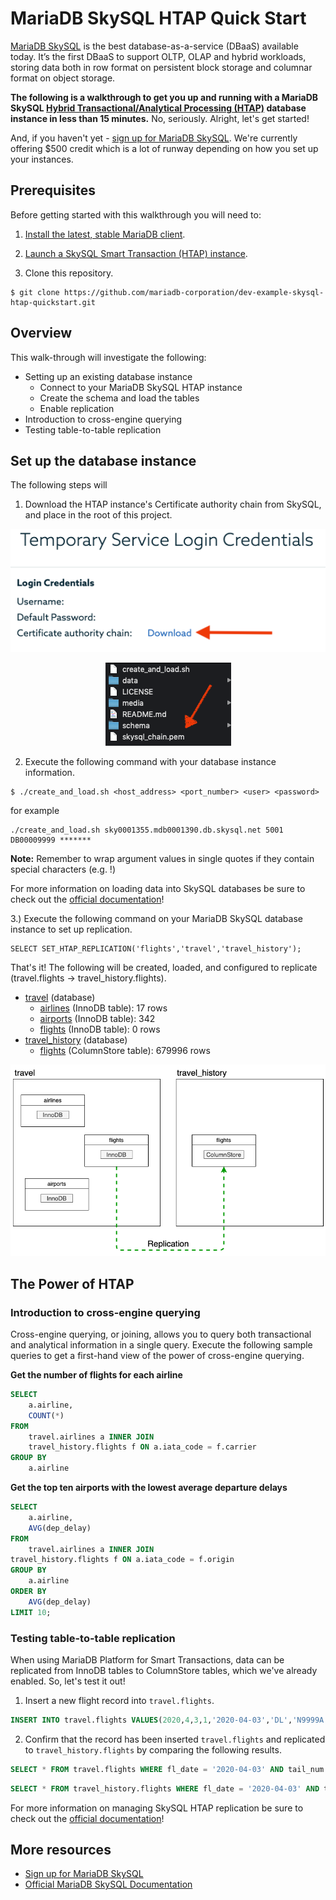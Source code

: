 # MariaDB SkySQL HTAP Quick Start

[MariaDB SkySQL](https://mariadb.com/products/skysql/docs/) is the best database-as-a-service (DBaaS) available today. It’s the first DBaaS to support OLTP, OLAP and hybrid workloads, storing data both in row format on persistent block storage and columnar format on object storage. 

**The following is a walkthrough to get you up and running with a MariaDB SkySQL [Hybrid Transactional/Analytical Processing (HTAP)](https://mariadb.com/docs/solutions/htap/) database instance in less than 15 minutes.** No, seriously. Alright, let's get started!

And, if you haven't yet - [sign up for MariaDB SkySQL](https://mariadb.com/products/skysql/get-started/). We're currently offering $500 credit which is a lot of runway depending on how you set up your instances. 

## Prerequisites 

Before getting started with this walkthrough you will need to:

1. [Install the latest, stable MariaDB client](https://mariadb.com/products/skysql/docs/clients/mariadb-client-for-skysql-services/#mariadb-client-for-skysql-services).

2. [Launch a SkySQL Smart Transaction (HTAP) instance](https://mariadb.com/products/skysql/docs/operations/provision/#skysql-launch-smart).

3. Clone this repository.

```
$ git clone https://github.com/mariadb-corporation/dev-example-skysql-htap-quickstart.git
```

## Overview

This walk-through will investigate the following:

* Setting up an existing database instance
    * Connect to your MariaDB SkySQL HTAP instance
    * Create the schema and load the tables
    * Enable replication
* Introduction to cross-engine querying
* Testing table-to-table replication

## Set up the database instance

The following steps will 

1. Download the HTAP instance's Certificate authority chain from SkySQL, and place in the root of this project.

<p align="center" spacing="10">
    <kbd>
        <img src="media/ca1.png" />
    </kbd>
</p>

<p align="center" spacing="10">
    <kbd>
        <img src="media/ca2.png" />
    </kbd>
</p>

2. Execute the following command with your database instance information.

```
$ ./create_and_load.sh <host_address> <port_number> <user> <password>
```

for example

```
./create_and_load.sh sky0001355.mdb0001390.db.skysql.net 5001 DB00009999 *******
```

**Note:** Remember to wrap argument values in single quotes if they contain special characters (e.g. !)

For more information on loading data into SkySQL databases be sure to check out the [official documentation](https://mariadb.com/products/skysql/docs/operations/data-loading/)!

3.) Execute the following command on your MariaDB SkySQL database instance to set up replication.

```
SELECT SET_HTAP_REPLICATION('flights','travel','travel_history');
```

That's it! The following will be created, loaded, and configured to replicate (travel.flights -> travel_history.flights).

- [travel](schema/idb_schema.sql#L1) (database)
    - [airlines](schema/idb_schema.sql#L5) (InnoDB table): 17 rows
    - [airports](schema/idb_schema.sql#L11) (InnoDB table): 342
    - [flights](schema/idb_schema.sql#L21) (InnoDB table): 0 rows
- [travel_history](schema/cs_schema.sql#L1) (database)
    - [flights](schema/cs_schema.sql#L5) (ColumnStore table): 679996 rows

<p align="center" spacing="10">
    <kbd>
        <img src="media/schema.png" />
    </kbd>
</p>

## The Power of HTAP

### Introduction to cross-engine querying

Cross-engine querying, or joining, allows you to query both transactional and analytical information in a single query. Execute the following sample queries to get a first-hand view of the power of cross-engine querying.

**Get the number of flights for each airline**

```sql
SELECT 
    a.airline,
    COUNT(*)
FROM
    travel.airlines a INNER JOIN
    travel_history.flights f ON a.iata_code = f.carrier
GROUP BY
    a.airline
```

**Get the top ten airports with the lowest average departure delays**

```sql
SELECT 
    a.airline, 
    AVG(dep_delay) 
FROM 
    travel.airlines a INNER JOIN 
travel_history.flights f ON a.iata_code = f.origin 
GROUP BY
    a.airline 
ORDER BY
    AVG(dep_delay) 
LIMIT 10;
```

### Testing table-to-table replication

When using MariaDB Platform for Smart Transactions, data can be replicated from InnoDB tables to ColumnStore tables, which we've already enabled. So, let's test it out!

1. Insert a new flight record into `travel.flights`.

```sql
INSERT INTO travel.flights VALUES(2020,4,3,1,'2020-04-03','DL','N9999A',100,'ORD','LAX','0600','0600',0);
```

2. Confirm that the record has been inserted `travel.flights` and replicated to `travel_history.flights` by comparing the following results.

```sql
SELECT * FROM travel.flights WHERE fl_date = '2020-04-03' AND tail_num = 'N9999A';
```

```sql
SELECT * FROM travel_history.flights WHERE fl_date = '2020-04-03' AND tail_num = 'N9999A';
```

For more information on managing SkySQL HTAP replication be sure to check out the [official documentation](https://mariadb.com/products/skysql/docs/operations/htap-replication/)!

## More resources

- [Sign up for MariaDB SkySQL](https://mariadb.com/products/skysql/get-started/)
- [Official MariaDB SkySQL Documentation](https://mariadb.com/products/skysql/docs/)
